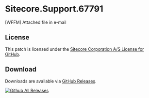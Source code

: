 # Sitecore.Support.67791
[WFFM] Attached file in e-mail

## License  
This patch is licensed under the [Sitecore Corporation A/S License for GitHub](https://github.com/sitecoresupport/Sitecore.Support.67791/blob/master/LICENSE).  

## Download  
Downloads are available via [GitHub Releases](https://github.com/sitecoresupport/Sitecore.Support.67791/releases).

[![Github All Releases](https://img.shields.io/github/downloads/SitecoreSupport/Sitecore.Support.67791/total.svg)](https://github.com/SitecoreSupport/Sitecore.Support.67791/releases)
